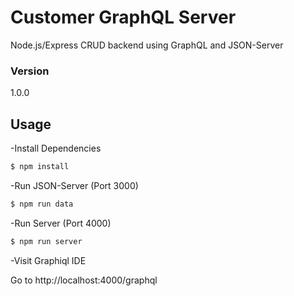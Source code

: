 # Customer GraphQL Server

Node.js/Express CRUD backend using GraphQL and JSON-Server

### Version
1.0.0

## Usage

-Install Dependencies

```bash
$ npm install
```

-Run JSON-Server (Port 3000)

```bash
$ npm run data
```

-Run Server (Port 4000)

```bash
$ npm run server
```

-Visit Graphiql IDE

Go to http://localhost:4000/graphql